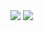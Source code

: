 <img src="https://capsule-render.vercel.app/api?type=venom&color=FFFF00&height=150&section=header" />

<img src="https://capsule-render.vercel.app/api?type=waving&color=FFFF00&height=150&section=footer" />

